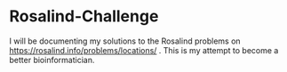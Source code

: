 # Rosalind-Challenge
I will be documenting my solutions to the Rosalind problems on https://rosalind.info/problems/locations/ .
This is my attempt to become a better bioinformatician.
